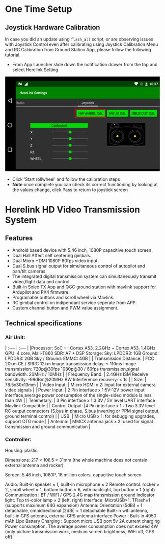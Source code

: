 # One Time Setup

## Joystick Hardware Calibration

In case you did an update using `flash_all` script, or are observing issues with Joystick Control even after calibrating using Joystick Calibration Menu and RC Calibration from Ground Station App, please follow the following tutorial.

* From App Launcher slide down the notification drawer from the top and select Herelink Setting


![](../.gitbook/assets/hw-wheel-2.jpg)

* Click 'Start rollwheel'  and follow the calibration steps
* **Note** once complete you can check its correct functioning by looking at the values change, click Pass to return to joystick screen


# Herelink HD Video Transmission System


## Features
* Android based device with 5.46 inch, 1080P capacitive touch screen.
* Dual Hall Affect self centering gimbals. 
* Dual Micro HDMI 1080P 60fps video input. 
* Dual S.bus signal output for simultaneous control of autopilot and pan/tilt cameras.
* The integrated digital transmission system can simultaneously transmit video,flight data and control. 
* Built-in Solex TX App and QGC ground station with mavlink support for Ardupilot and PX4 firmware.
* Programable buttons and scroll wheel via Mavlink. 
* RC gimbal control on indipendant service seperate from APP. 
* Custom channel button and PWM value assignment.


## Technical specifications

### Air Unit:


| :--- | :--- |
|Processor: SoC – | Cortex A53, 2.2GHz + Cortex A53, 1.4GHz GPU: 4 core, Mali-T860 SDR: A7 + DSP Storage: Sky: LPDDR3: 1GB Ground: LPDDR3: 2GB Sky / Ground: EMMC: 4GB |
| Transmission Distance: |  FCC 20km CE / SRRC 12km Image transmission delay: ≤ 110ms Image transmission: 720p@30fps 1080p@30 / 60fps transmission,signal bandwidth: 20MHz / 10MHz |
| Frequency Band: | 2.4GHz ISM Receive sensitivity: -99dBm@20MHz BW Interference recovery: < 1s |
| Size: | 78.5x30x13mm |
| Video Input: | Micro HDMI x 2: Input for external camera video signals |
| Power Input:  | 2 Pin interface x 1:5V-12V power input interface,average power consumption of the single-sided module is less than 4W |
| Telemetary: | 3 Pin interface x 1:3.3V / 5V level UART interface Mavlink Compatible |
| Control Output: |4 Pin interface x 1 : Two 3.3V level RC output connectors (S.bus in phase, S.bus inverting or PPM signal output, ground terminal control) |
| USB: | Micro USB x 1: for debugging upgrades, support OTG mode |
| Antenna: |  MMCX antenna jack x 2: used for signal transmission and ground communication |



### Controller:

Housing: plastic

Dimensions: 217 × 106.5 × 31mm (the whole machine does not contain external antenna and rocker)

Screen: 5.46 inch, 1080P, 16 million colors, capacitive touch screen

Audio: Built-in speaker × 1, built-in microphone × 2
Remote control: rocker × 2, scroll wheel × 1, bottom button × 6, with backlight, top button × 1 (right)
Communication : BT / WIFI / GPS 2.4G map transmission ground
Indicator light: Top tri-color lamp × 2 (left, right)
Interface: MicroUSB×1, TFlash×1 (supports maximum 64G expansion)
Antenna: Orientation (5dBi) × 1 detachable, omnidirectional (2dBi) × 1 detachable
Built-in wifi antenna, built-in GPS antenna, external GPS antenna interface
Power : Built-in 4950 mAh Lipo Battery
Charging : Support micro USB port 5v 2A current charging
Power consumption: The average power consumption does not exceed 4W (only picture transmission work, medium screen brightness, WiFi off, GPS off)
